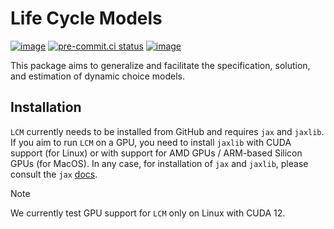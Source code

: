 # Life Cycle Models

[![image](https://img.shields.io/badge/code%20style-black-000000.svg)](https://github.com/psf/black)
[![pre-commit.ci status](https://results.pre-commit.ci/badge/github/OpenSourceEconomics/lcm/main.svg)](https://results.pre-commit.ci/latest/github/OpenSourceEconomics/lcm/main)
[![image](https://codecov.io/gh/OpenSourceEconomics/lcm/branch/main/graph/badge.svg)](https://codecov.io/gh/OpenSourceEconomics/lcm)

This package aims to generalize and facilitate the specification, solution, and
estimation of dynamic choice models.

## Installation

`LCM` currently needs to be installed from GitHub and requires `jax` and `jaxlib`. If
you aim to run `LCM` on a GPU, you need to install `jaxlib` with CUDA support (for
Linux) or with support for AMD GPUs / ARM-based Silicon GPUs (for MacOS). In any case,
for installation of `jax` and `jaxlib`, please consult the `jax`
[docs](https://jax.readthedocs.io/en/latest/installation.html#supported-platforms).

> [!NOTE]
> We currently test GPU support for `LCM` only on Linux with CUDA 12.
